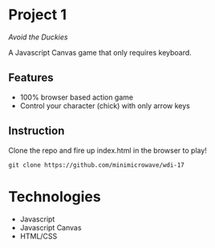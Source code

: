 # Project 1

_Avoid the Duckies_

A Javascript Canvas game that only requires keyboard.

## Features
- 100% browser based action game
- Control your character (chick) with only arrow keys

## Instruction 

Clone the repo and fire up index.html in the browser to play!

```git clone https://github.com/minimicrowave/wdi-17```

# Technologies
- Javascript
- Javascript Canvas
- HTML/CSS